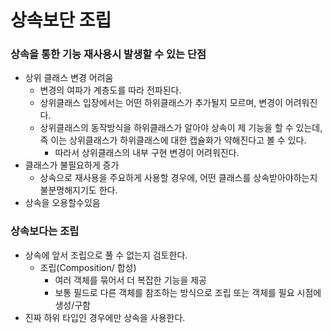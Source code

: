 # 상속보단 조립

### 상속을 통한 기능 재사용시 발생할 수 있는 단점

* 상위 클래스 변경 어려움
  * 변경의 여파가 계층도를 따라 전파된다.
  * 상위클래스 입장에서는 어떤 하위클래스가 추가될지 모르며, 변경이 어려워진다.
  * 상위클래스의 동작방식을 하위클래스가 알아야 상속이 제 기능을 할 수 있는데, 즉 이는 상위클래스가 하위클래스에 대한 캡슐화가 약해진다고 볼 수 있다.
    * 따라서 상위클래스의 내부 구현 변경이 어려워진다.
* 클래스가 불필요하게 증가
  * 상속으로 재사용을 주요하게 사용할 경우에, 어떤 클래스를 상속받아야하는지 불분명해지기도 한다.
* 상속을 오용할수있음



### 상속보다는 조립

* 상속에 앞서 조립으로 풀 수 없는지 검토한다.
  * 조립(Composition/ 합성)
    * 여러 객체를 묶어서 더 복잡한 기능을 제공
    * 보통 필드로 다른 객체를 참조하는 방식으로 조립 또는 객체를 필요 시점에 생성/구함
* 진짜 하위 타입인 경우에만 상속을 사용한다.